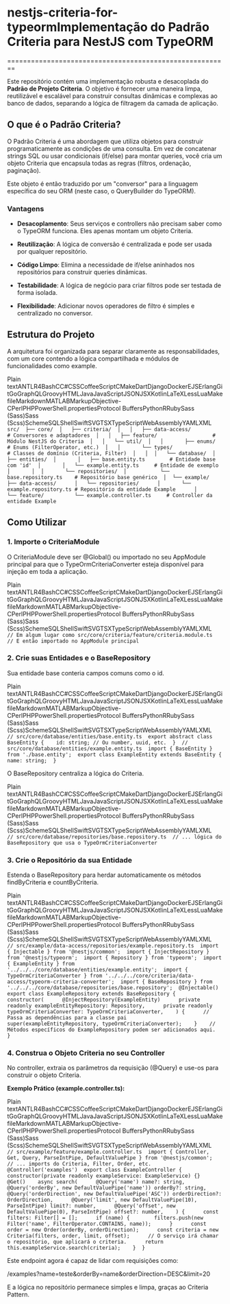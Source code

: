 # nestjs-criteria-for-typeormImplementação do Padrão Criteria para NestJS com TypeORM
========================================================

Este repositório contém uma implementação robusta e desacoplada do **Padrão de Projeto Criteria**. O objetivo é fornecer uma maneira limpa, reutilizável e escalável para construir consultas dinâmicas e complexas ao banco de dados, separando a lógica de filtragem da camada de aplicação.

O que é o Padrão Criteria?
--------------------------

O Padrão Criteria é uma abordagem que utiliza objetos para construir programaticamente as condições de uma consulta. Em vez de concatenar strings SQL ou usar condicionais (if/else) para montar queries, você cria um objeto Criteria que encapsula todas as regras (filtros, ordenação, paginação).

Este objeto é então traduzido por um "conversor" para a linguagem específica do seu ORM (neste caso, o QueryBuilder do TypeORM).

### Vantagens

*   **Desacoplamento**: Seus serviços e controllers não precisam saber como o TypeORM funciona. Eles apenas montam um objeto Criteria.
    
*   **Reutilização**: A lógica de conversão é centralizada e pode ser usada por qualquer repositório.
    
*   **Código Limpo**: Elimina a necessidade de if/else aninhados nos repositórios para construir queries dinâmicas.
    
*   **Testabilidade**: A lógica de negócio para criar filtros pode ser testada de forma isolada.
    
*   **Flexibilidade**: Adicionar novos operadores de filtro é simples e centralizado no conversor.
    

Estrutura do Projeto
--------------------

A arquitetura foi organizada para separar claramente as responsabilidades, com um core contendo a lógica compartilhada e módulos de funcionalidades como example.

Plain textANTLR4BashCC#CSSCoffeeScriptCMakeDartDjangoDockerEJSErlangGitGoGraphQLGroovyHTMLJavaJavaScriptJSONJSXKotlinLaTeXLessLuaMakefileMarkdownMATLABMarkupObjective-CPerlPHPPowerShell.propertiesProtocol BuffersPythonRRubySass (Sass)Sass (Scss)SchemeSQLShellSwiftSVGTSXTypeScriptWebAssemblyYAMLXML`   src/  ├── core/  │   ├── criteria/  │   │   ├── data-access/              # Conversores e adaptadores  │   │   ├── feature/                  # Módulo NestJS do Criteria  │   │   └── util/  │   │       ├── enums/                # Enums (FilterOperator, etc.)  │   │       └── types/                # Classes de domínio (Criteria, Filter)  │   │  │   └── database/  │       ├── entities/  │       │   ├── base.entity.ts        # Entidade base com 'id'  │       │   └── example.entity.ts     # Entidade de exemplo  │       │  │       └── repositories/  │           └── base.repository.ts    # Repositório base genérico  │  └── example/      ├── data-access/      │   └── repositories/      │       └── example.repository.ts # Repositório da entidade Example      │      └── feature/          └── example.controller.ts     # Controller da entidade Example   `

Como Utilizar
-------------

### 1\. Importe o CriteriaModule

O CriteriaModule deve ser @Global() ou importado no seu AppModule principal para que o TypeOrmCriteriaConverter esteja disponível para injeção em toda a aplicação.

Plain textANTLR4BashCC#CSSCoffeeScriptCMakeDartDjangoDockerEJSErlangGitGoGraphQLGroovyHTMLJavaJavaScriptJSONJSXKotlinLaTeXLessLuaMakefileMarkdownMATLABMarkupObjective-CPerlPHPPowerShell.propertiesProtocol BuffersPythonRRubySass (Sass)Sass (Scss)SchemeSQLShellSwiftSVGTSXTypeScriptWebAssemblyYAMLXML`   // Em algum lugar como src/core/criteria/feature/criteria.module.ts  // E então importado no AppModule principal   `

### 2\. Crie suas Entidades e o BaseRepository

Sua entidade base conteria campos comuns como o id.

Plain textANTLR4BashCC#CSSCoffeeScriptCMakeDartDjangoDockerEJSErlangGitGoGraphQLGroovyHTMLJavaJavaScriptJSONJSXKotlinLaTeXLessLuaMakefileMarkdownMATLABMarkupObjective-CPerlPHPPowerShell.propertiesProtocol BuffersPythonRRubySass (Sass)Sass (Scss)SchemeSQLShellSwiftSVGTSXTypeScriptWebAssemblyYAMLXML`   // src/core/database/entities/base.entity.ts  export abstract class BaseEntity {    id: string; // Ou number, uuid, etc.  }  // src/core/database/entities/example.entity.ts  import { BaseEntity } from './base.entity';  export class ExampleEntity extends BaseEntity {    name: string;  }   `

O BaseRepository centraliza a lógica do Criteria.

Plain textANTLR4BashCC#CSSCoffeeScriptCMakeDartDjangoDockerEJSErlangGitGoGraphQLGroovyHTMLJavaJavaScriptJSONJSXKotlinLaTeXLessLuaMakefileMarkdownMATLABMarkupObjective-CPerlPHPPowerShell.propertiesProtocol BuffersPythonRRubySass (Sass)Sass (Scss)SchemeSQLShellSwiftSVGTSXTypeScriptWebAssemblyYAMLXML`   // src/core/database/repositories/base.repository.ts  // ... lógica do BaseRepository que usa o TypeOrmCriteriaConverter   `

### 3\. Crie o Repositório da sua Entidade

Estenda o BaseRepository para herdar automaticamente os métodos findByCriteria e countByCriteria.

Plain textANTLR4BashCC#CSSCoffeeScriptCMakeDartDjangoDockerEJSErlangGitGoGraphQLGroovyHTMLJavaJavaScriptJSONJSXKotlinLaTeXLessLuaMakefileMarkdownMATLABMarkupObjective-CPerlPHPPowerShell.propertiesProtocol BuffersPythonRRubySass (Sass)Sass (Scss)SchemeSQLShellSwiftSVGTSXTypeScriptWebAssemblyYAMLXML`   // src/example/data-access/repositories/example.repository.ts  import { Injectable } from '@nestjs/common';  import { InjectRepository } from '@nestjs/typeorm';  import { Repository } from 'typeorm';  import { ExampleEntity } from '../../../core/database/entities/example.entity';  import { TypeOrmCriteriaConverter } from '../../../core/criteria/data-access/typeorm-criteria-converter';  import { BaseRepository } from '../../../core/database/repositories/base.repository';  @Injectable()  export class ExampleRepository extends BaseRepository {    constructor(      @InjectRepository(ExampleEntity)      private readonly exampleEntityRepository: Repository,      private readonly typeOrmCriteriaConverter: TypeOrmCriteriaConverter,    ) {      // Passa as dependências para a classe pai      super(exampleEntityRepository, typeOrmCriteriaConverter);    }    // Métodos específicos do ExampleRepository podem ser adicionados aqui.  }   `

### 4\. Construa o Objeto Criteria no seu Controller

No controller, extraia os parâmetros da requisição (@Query) e use-os para construir o objeto Criteria.

**Exemplo Prático (example.controller.ts):**

Plain textANTLR4BashCC#CSSCoffeeScriptCMakeDartDjangoDockerEJSErlangGitGoGraphQLGroovyHTMLJavaJavaScriptJSONJSXKotlinLaTeXLessLuaMakefileMarkdownMATLABMarkupObjective-CPerlPHPPowerShell.propertiesProtocol BuffersPythonRRubySass (Sass)Sass (Scss)SchemeSQLShellSwiftSVGTSXTypeScriptWebAssemblyYAMLXML`   // src/example/feature/example.controller.ts  import { Controller, Get, Query, ParseIntPipe, DefaultValuePipe } from '@nestjs/common';  // ... imports do Criteria, Filter, Order, etc.  @Controller('examples')  export class ExampleController {    constructor(private readonly exampleService: ExampleService) {}    @Get()    async search(      @Query('name') name?: string,      @Query('orderBy', new DefaultValuePipe('name')) orderBy?: string,      @Query('orderDirection', new DefaultValuePipe('ASC')) orderDirection?: OrderDirection,      @Query('limit', new DefaultValuePipe(10), ParseIntPipe) limit?: number,      @Query('offset', new DefaultValuePipe(0), ParseIntPipe) offset?: number,    ) {      const filters: Filter[] = [];      if (name) {        filters.push(new Filter('name', FilterOperator.CONTAINS, name));      }      const order = new Order(orderBy, orderDirection);      const criteria = new Criteria(filters, order, limit, offset);      // O serviço irá chamar o repositório, que aplicará o criteria.      return this.exampleService.search(criteria);    }  }   `

Este endpoint agora é capaz de lidar com requisições como:

/examples?name=teste&orderBy=name&orderDirection=DESC&limit=20

E a lógica no repositório permanece simples e limpa, graças ao Criteria Pattern.